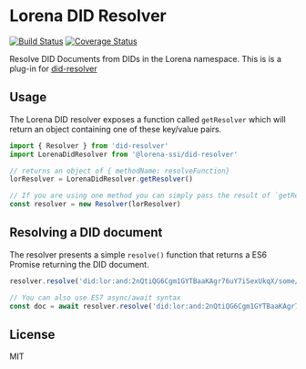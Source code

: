 # Lorena DID Resolver

[![Build Status](https://travis-ci.com/lorena-ssi/did-resolver.svg?branch=master)](https://travis-ci.com/lorena-ssi/did-resolver)
[![Coverage Status](https://coveralls.io/repos/github/lorena-ssi/did-resolver/badge.svg?branch=master)](https://coveralls.io/github/lorena-ssi/did-resolver?branch=master&service=github)

Resolve DID Documents from DIDs in the Lorena namespace.  This is is a plug-in for [did-resolver](https://www.npmjs.com/package/did-resolver)

## Usage

The Lorena DID resolver exposes a function called `getResolver` which will return an object containing one of these key/value pairs.
```js
import { Resolver } from 'did-resolver'
import LorenaDidResolver from '@lorena-ssi/did-resolver'

// returns an object of { methodName: resolveFunction}
lorResolver = LorenaDidResolver.getResolver()

// If you are using one method you can simply pass the result of `getResolver()` into the constructor
const resolver = new Resolver(lorResolver)
```

## Resolving a DID document

The resolver presents a simple `resolve()` function that returns a ES6 Promise returning the DID document.

```js
resolver.resolve('did:lor:and:2nQtiQG6Cgm1GYTBaaKAgr76uY7iSexUkqX/some/path#fragment=123').then(doc => console.log)

// You can also use ES7 async/await syntax
const doc = await resolver.resolve('did:lor:and:2nQtiQG6Cgm1GYTBaaKAgr76uY7iSexUkqX/some/path#fragment=123')
```

## License

MIT
